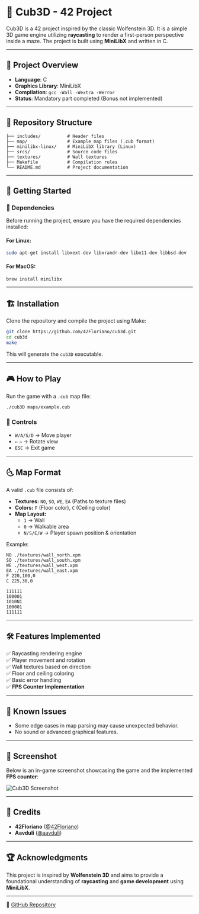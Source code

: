# 🏰 Cub3D - 42 Project

Cub3D is a 42 project inspired by the classic Wolfenstein 3D. It is a simple 3D game engine utilizing **raycasting** to render a first-person perspective inside a maze. The project is built using **MiniLibX** and written in C.

---

## 📌 Project Overview

- **Language**: C
- **Graphics Library**: MiniLibX
- **Compilation**: `gcc -Wall -Wextra -Werror`
- **Status**: Mandatory part completed (Bonus not implemented)

---

## 💃 Repository Structure

```
├── includes/          # Header files
├── map/               # Example map files (.cub format)
├── minilibx-linux/    # MiniLibX library (Linux)
├── srcs/              # Source code files
├── textures/          # Wall textures
├── Makefile           # Compilation rules
└── README.md          # Project documentation
```

---

## 🚀 Getting Started

### 🔧 Dependencies

Before running the project, ensure you have the required dependencies installed:

#### For Linux:
```sh
sudo apt-get install libxext-dev libxrandr-dev libx11-dev libbsd-dev
```

#### For MacOS:
```sh
brew install minilibx
```

---

## 🏗️ Installation

Clone the repository and compile the project using Make:

```sh
git clone https://github.com/42Floriano/cub3d.git
cd cub3d
make
```

This will generate the `cub3D` executable.

---

## 🎮 How to Play

Run the game with a `.cub` map file:

```sh
./cub3D maps/example.cub
```

### 🤹️ Controls
- `W/A/S/D` → Move player
- `←` `→` → Rotate view
- `ESC` → Exit game

---

## 🌜 Map Format
A valid `.cub` file consists of:
- **Textures:** `NO`, `SO`, `WE`, `EA` (Paths to texture files)
- **Colors:** `F` (Floor color), `C` (Ceiling color)
- **Map Layout:**
  - `1` → Wall
  - `0` → Walkable area
  - `N/S/E/W` → Player spawn position & orientation

Example:
```
NO ./textures/wall_north.xpm
SO ./textures/wall_south.xpm
WE ./textures/wall_west.xpm
EA ./textures/wall_east.xpm
F 220,100,0
C 225,30,0

111111
100001
1010N1
100001
111111
```

---

## 🛠️ Features Implemented
✅ Raycasting rendering engine  
✅ Player movement and rotation  
✅ Wall textures based on direction  
✅ Floor and ceiling coloring  
✅ Basic error handling  
✅ **FPS Counter Implementation**  

---

## 🛑 Known Issues
- Some edge cases in map parsing may cause unexpected behavior.
- No sound or advanced graphical features.

---

## 📌 Screenshot
Below is an in-game screenshot showcasing the game and the implemented **FPS counter**:

![Cub3D Screenshot](Screenshot%202025-03-01%20at%2012.31.57.png)

---

## 📌 Credits
- **42Floriano** ([@42Floriano](https://github.com/42Floriano))
- **Aavduli** ([@aavduli](https://github.com/aavduli))

---

## 🏆 Acknowledgments
This project is inspired by **Wolfenstein 3D** and aims to provide a foundational understanding of **raycasting** and **game development** using **MiniLibX**.

---

🔗 [GitHub Repository](https://github.com/42Floriano/cub3d)

